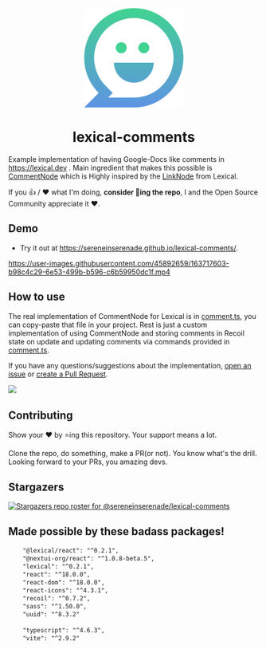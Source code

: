 <p align="center">
  <img src="src/assets/logo-comments.svg" width="200"/>
</p>

<h1 align="center"> lexical-comments </h1>

Example implementation of having Google-Docs like comments in https://lexical.dev . Main ingredient that makes this possible is [CommentNode](https://github.com/sereneinserenade/lexical-comments/blob/main/src/lexical-nodes/comment.ts#L41) which is Highly inspired by the [LinkNode](https://github.com/facebook/lexical/blob/main/packages/lexical-link/src/index.js) from Lexical.

If you 👍 / ❤️ what I'm doing, **consider 🌟ing the repo**, I and the Open Source Community appreciate it ❤️.

## Demo

- Try it out at https://sereneinserenade.github.io/lexical-comments/.

https://user-images.githubusercontent.com/45892659/163717603-b98c4c29-6e53-499b-b596-c6b59950dc1f.mp4

## How to use

The real implementation of CommentNode for Lexical is in [comment.ts](src/lexical-nodes/comment.ts), you can copy-paste that file in your project. Rest is just a custom implementation of using CommentNode and storing comments in Recoil state on update and updating comments via commands provided in [comment.ts](src/lexical-nodes/comment.ts). 

If you have any questions/suggestions about the implementation, [open an issue](https://github.com/sereneinserenade/lexical-comments/issues) or [create a Pull Request](https://github.com/sereneinserenade/lexical-comments/pulls).

<img src="https://user-images.githubusercontent.com/45892659/163718058-5de37a96-84ff-4562-9551-769655b62eaf.gif" width="200" />

## Contributing

Show your ❤️ by ⭐️ing this repository. Your support means a lot.

Clone the repo, do something, make a PR(or not). You know what's the drill. Looking forward to your PRs, you amazing devs.

## Stargazers

[![Stargazers repo roster for @sereneinserenade/lexical-comments](https://reporoster.com/stars/dark/sereneinserenade/lexical-comments)](https://github.com/sereneinserenade/lexical-comments/stargazers)

## Made possible by these badass packages!

```
    "@lexical/react": "^0.2.1",
    "@nextui-org/react": "^1.0.8-beta.5",
    "lexical": "^0.2.1",
    "react": "^18.0.0",
    "react-dom": "^18.0.0",
    "react-icons": "^4.3.1",
    "recoil": "^0.7.2",
    "sass": "^1.50.0",
    "uuid": "^8.3.2"

    "typescript": "^4.6.3",
    "vite": "^2.9.2"
```


